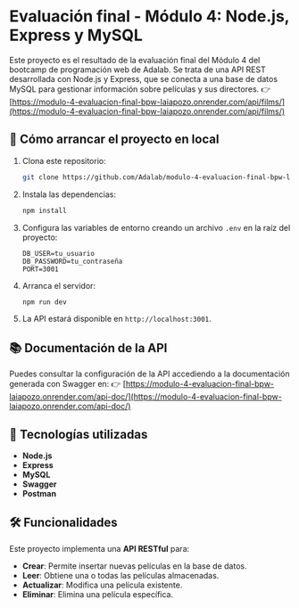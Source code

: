 # Evaluación final - Módulo 4: Node.js, Express y MySQL
Este proyecto es el resultado de la evaluación final del Módulo 4 del bootcamp de programación web de Adalab. Se trata de una API REST desarrollada con Node.js y Express, que se conecta a una base de datos MySQL para gestionar información sobre películas y sus directores.
👉 [https://modulo-4-evaluacion-final-bpw-laiapozo.onrender.com/api/films/](https://modulo-4-evaluacion-final-bpw-laiapozo.onrender.com/api/films/)

## 🚀 Cómo arrancar el proyecto en local
1. Clona este repositorio:
   ```bash
   git clone https://github.com/Adalab/modulo-4-evaluacion-final-bpw-laiapozo.git
   ```
2. Instala las dependencias:

   ```bash
   npm install
   ```
3. Configura las variables de entorno creando un archivo `.env` en la raíz del proyecto:
   ```env
   DB_USER=tu_usuario
   DB_PASSWORD=tu_contraseña
   PORT=3001
   ```
4. Arranca el servidor:

   ```bash
   npm run dev
   ```
5. La API estará disponible en `http://localhost:3001`.

## 📚 Documentación de la API
Puedes consultar la configuración de la API accediendo a la documentación generada con Swagger en:
👉 [https://modulo-4-evaluacion-final-bpw-laiapozo.onrender.com/api-doc/](https://modulo-4-evaluacion-final-bpw-laiapozo.onrender.com/api-doc/)

## 🔧 Tecnologías utilizadas

- **Node.js**
- **Express**
- **MySQL**
- **Swagger**
- **Postman**

## 🛠️ Funcionalidades
Este proyecto implementa una **API RESTful** para:

- **Crear**: Permite insertar nuevas películas en la base de datos.
- **Leer**: Obtiene una o todas las películas almacenadas.
- **Actualizar**: Modifica una película existente.
- **Eliminar**: Elimina una película específica.
